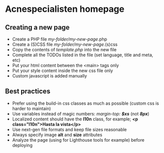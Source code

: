 # Acnespecialisten homepage

## Creating a new page
- Create a PHP file *my-folder/my-new-page*.php
- Create a (S)CSS file *my-folder/my-new-page*.(s)css
- Copy the contents of *template.php* into the new file
- Complete all the TODOs listed in the file (set language, title and meta, etc)
- Put your html content between the \<main> tags only
- Put your style content inside the new css file only
- Custom javascript is added manually

## Best practices
- Prefer using the build-in css classes as much as possible (custom css is harder to maintain)
- Use variables instead of magic numbers: *margin-top: **$xs*** (not ***8px***)
- Localized content should have the **l10n** class, for example; **\<p class="l10n">Hasta la vista\</p>**
- Use next-gen file formats and keep file sizes reasonable
- Always specify image **alt** and **size** attributes
- Analyze the page (using for Lighthouse tools for example) before deploying
